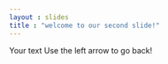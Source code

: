 ```yaml
---
layout : slides
title : "welcome to our second slide!"
---
```

Your text 
Use the left arrow to go back!
